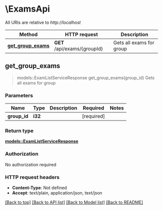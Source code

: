 # \ExamsApi

All URIs are relative to *http://localhost*

Method | HTTP request | Description
------------- | ------------- | -------------
[**get_group_exams**](ExamsApi.md#get_group_exams) | **GET** /api/exams/{groupId} | Gets all exams for group



## get_group_exams

> models::ExamListServiceResponse get_group_exams(group_id)
Gets all exams for group

### Parameters


Name | Type | Description  | Required | Notes
------------- | ------------- | ------------- | ------------- | -------------
**group_id** | **i32** |  | [required] |

### Return type

[**models::ExamListServiceResponse**](ExamListServiceResponse.md)

### Authorization

No authorization required

### HTTP request headers

- **Content-Type**: Not defined
- **Accept**: text/plain, application/json, text/json

[[Back to top]](#) [[Back to API list]](../README.md#documentation-for-api-endpoints) [[Back to Model list]](../README.md#documentation-for-models) [[Back to README]](../README.md)

